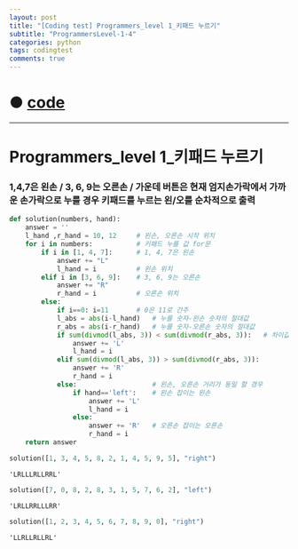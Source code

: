 ```yaml
---
layout: post
title: "[Coding test] Programmers_level 1_키패드 누르기"
subtitle: "ProgrammersLevel-1-4"
categories: python
tags: codingtest
comments: true
---
```


# ● [code](https://github.com/JeongJaeyoung0/coding_test/blob/1432f26fb2c8a1e6c3a52962dbde0883a01a66b5/210618_Programmers_level%201_%ED%82%A4%ED%8C%A8%EB%93%9C%20%EB%88%84%EB%A5%B4%EA%B8%B0.ipynb)

***

# Programmers_level 1_키패드 누르기
### 1,4,7은 왼손 / 3, 6, 9는 오른손 / 가운데 버튼은 현재 엄지손가락에서 가까운 손가락으로 누를 경우 키패드를 누르는 왼/오를 순차적으로 출력


```python
def solution(numbers, hand):
    answer = ''
    l_hand ,r_hand = 10, 12     # 왼손, 오른손 시작 위치
    for i in numbers:           # 키패드 누를 값 for문
        if i in [1, 4, 7]:      # 1, 4, 7은 왼손
            answer += "L"
            l_hand = i          # 왼손 위치
        elif i in [3, 6, 9]:    # 3, 6, 9는 오른손
            answer += "R"
            r_hand = i          # 오른손 위치
        else:
            if i==0: i=11       # 0은 11로 간주
            l_abs = abs(i-l_hand)   # 누를 숫자-왼손 숫자의 절대값
            r_abs = abs(i-r_hand)   # 누를 숫자-오른손 숫자의 절대값
            if sum(divmod(l_abs, 3)) < sum(divmod(r_abs, 3)):   # 차이값을 3으로 나누었을 때 몫과 나머지의 합이 낮은 쪽이 가까운 곳
                answer += 'L'
                l_hand = i
            elif sum(divmod(l_abs, 3)) > sum(divmod(r_abs, 3)):
                answer += 'R'
                r_hand = i
            else:                   # 왼손, 오른손 거리가 동일 할 경우
                if hand=='left':    # 왼손 잡이는 왼손
                    answer += 'L'
                    l_hand = i
                else:
                    answer += 'R'   # 오른손 잡이는 오른손
                    r_hand = i
    return answer
```


```python
solution([1, 3, 4, 5, 8, 2, 1, 4, 5, 9, 5], "right")
```




    'LRLLLRLLRRL'




```python
solution([7, 0, 8, 2, 8, 3, 1, 5, 7, 6, 2], "left")
```




    'LRLLRRLLLRR'




```python
solution([1, 2, 3, 4, 5, 6, 7, 8, 9, 0], "right")
```




    'LLRLLRLLRL'